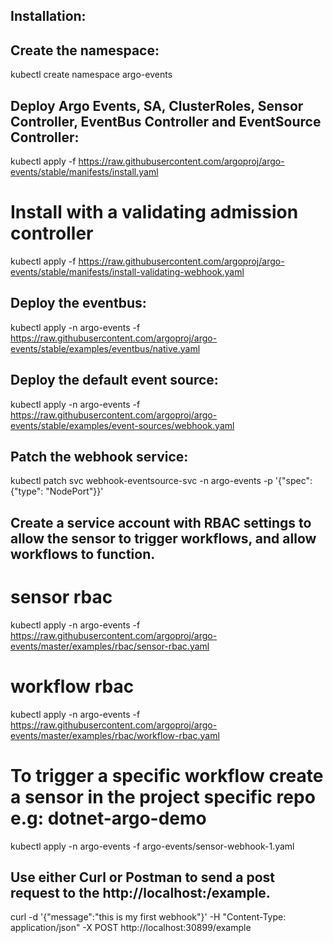 Installation:
--------------

Create the namespace:
----------------------

kubectl create namespace argo-events

Deploy Argo Events, SA, ClusterRoles, Sensor Controller, EventBus Controller and EventSource Controller:
---------------------------------------------------------------------------------------------


kubectl apply -f https://raw.githubusercontent.com/argoproj/argo-events/stable/manifests/install.yaml
# Install with a validating admission controller
kubectl apply -f https://raw.githubusercontent.com/argoproj/argo-events/stable/manifests/install-validating-webhook.yaml


Deploy the eventbus:
--------------------
kubectl apply -n argo-events -f https://raw.githubusercontent.com/argoproj/argo-events/stable/examples/eventbus/native.yaml


Deploy the default event source:
--------------------------------

kubectl apply -n argo-events -f https://raw.githubusercontent.com/argoproj/argo-events/stable/examples/event-sources/webhook.yaml


Patch the webhook service:
---------------------------

kubectl patch svc webhook-eventsource-svc -n argo-events -p '{"spec": {"type": "NodePort"}}'


Create a service account with RBAC settings to allow the sensor to trigger workflows, and allow workflows to function.
-----------------------------------------------------------------------------------

 # sensor rbac
kubectl apply -n argo-events -f https://raw.githubusercontent.com/argoproj/argo-events/master/examples/rbac/sensor-rbac.yaml
 # workflow rbac
kubectl apply -n argo-events -f https://raw.githubusercontent.com/argoproj/argo-events/master/examples/rbac/workflow-rbac.yaml


# To trigger a specific workflow create a sensor in the project specific repo e.g: dotnet-argo-demo

kubectl apply -n argo-events -f argo-events/sensor-webhook-1.yaml

Use either Curl or Postman to send a post request to the http://localhost:<noeport>/example.
---------------------------------------------------------------------------------------------

curl -d '{"message":"this is my first webhook"}' -H "Content-Type: application/json" -X POST http://localhost:30899/example
